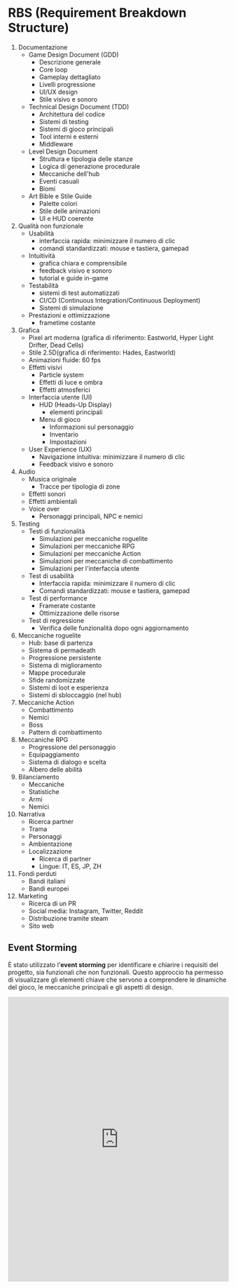 # RBS (Requirement Breakdown Structure)

1. Documentazione
    - Game Design Document (GDD)
        - Descrizione generale
        - Core loop
        - Gameplay dettagliato
        - Livelli progressione
        - UI/UX design
        - Stile visivo e sonoro
    - Technical Design Document (TDD)
        - Architettura del codice
        - Sistemi di testing
        - Sistemi di gioco principali
        - Tool interni e esterni
        - Middleware
    - Level Design Document
        - Struttura e tipologia delle stanze
        - Logica di generazione procedurale
        - Meccaniche dell'hub
        - Eventi casuali
        - Biomi
    - Art Bible e Stile Guide
        - Palette colori
        - Stile delle animazioni
        - UI e HUD coerente
2. Qualità non funzionale
    - Usabilità
        - interfaccia rapida: minimizzare il numero di clic
        - comandi standardizzati: mouse e tastiera, gamepad
    - Intuitività
        - grafica chiara e comprensibile
        - feedback visivo e sonoro
        - tutorial e guide in-game
    - Testabilità
        - sistemi di test automatizzati
        - CI/CD (Continuous Integration/Continuous Deployment)
        - Sistemi di simulazione
    - Prestazioni e ottimizzazione
        - frametime costante
3. Grafica
    - Pixel art moderna (grafica di riferimento: Eastworld, Hyper Light Drifter, Dead Cells)
    - Stile 2.5D(grafica di riferimento: Hades, Eastworld)
    - Animazioni fluide: 60 fps
    - Effetti visivi
        - Particle system
        - Effetti di luce e ombra
        - Effetti atmosferici
    - Interfaccia utente (UI)
        - HUD (Heads-Up Display)
            - elementi principali
        - Menu di gioco
            - Informazioni sul personaggio
            - Inventario
            - Impostazioni
    - User Experience (UX)
        - Navigazione intuitiva: minimizzare il numero di clic
        - Feedback visivo e sonoro
4. Audio
    - Musica originale
        - Tracce per tipologia di zone
    - Effetti sonori
    - Effetti ambientali
    - Voice over
        - Personaggi principali, NPC e nemici
5. Testing
    - Testi di funzionalità
        - Simulazioni per meccaniche roguelite
        - Simulazioni per meccaniche RPG
        - Simulazioni per meccaniche Action
        - Simulazioni per meccaniche di combattimento
        - Simulazioni per l'interfaccia utente
    - Test di usabilità
        - Interfaccia rapida: minimizzare il numero di clic
        - Comandi standardizzati: mouse e tastiera, gamepad
    - Test di performance
        - Framerate costante
        - Ottimizzazione delle risorse
    - Test di regressione
        - Verifica delle funzionalità dopo ogni aggiornamento
6. Meccaniche roguelite
    - Hub: base di partenza
    - Sistema di permadeath
    - Progressione persistente
    - Sistema di miglioramento
    - Mappe procedurale
    - Sfide randomizzate
    - Sistemi di loot e esperienza
    - Sistemi di sbloccaggio (nel hub)
7. Meccaniche Action
    - Combattimento
    - Nemici
    - Boss
    - Pattern di combattimento
8. Meccaniche RPG
    - Progressione del personaggio
    - Equipaggiamento
    - Sistema di dialogo e scelta
    - Albero delle abilità
9. Bilanciamento
    - Meccaniche
    - Statistiche
    - Armi
    - Nemici
10. Narrativa
    - Ricerca partner
    - Trama
    - Personaggi
    - Ambientazione
    - Localizzazione
        - Ricerca di partner
        - Lingue: IT, ES, JP, ZH
11. Fondi perduti
    - Bandi italiani
    - Bandi europei
12. Marketing
    - Ricerca di un PR
    - Social media: Instagram, Twitter, Reddit
    - Distribuzione tramite steam
    - Sito web

## Event Storming

È stato utilizzato l'**event storming** per identificare e chiarire i requisiti
del progetto, sia funzionali che non funzionali. Questo approccio ha permesso di
visualizzare gli elementi chiave che servono a comprendere le dinamiche del
gioco, le meccaniche principali e gli aspetti di design.

<iframe src="https://miro.com/app/board/uXjVJat9vbM=/" width="100%" height="650px" frameborder="0"></iframe>
